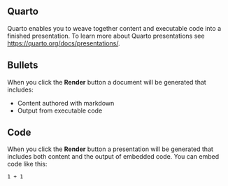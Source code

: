 
## Quarto

Quarto enables you to weave together content and executable code into a finished presentation. To learn more about Quarto presentations see <https://quarto.org/docs/presentations/>.

## Bullets

When you click the **Render** button a document will be generated that includes:

-   Content authored with markdown
-   Output from executable code

## Code

When you click the **Render** button a presentation will be generated that includes both content and the output of embedded code. You can embed code like this:

```{r}
1 + 1
```
